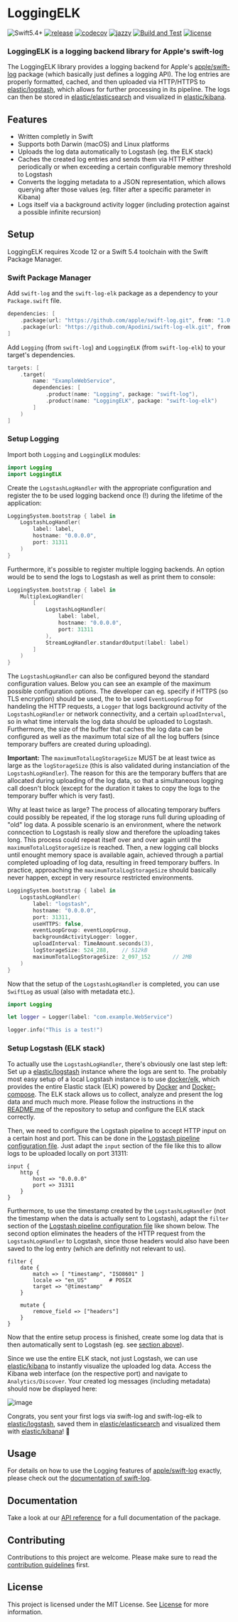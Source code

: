 # LoggingELK

![Swift5.4+](https://img.shields.io/badge/Swift-5.4%2B-orange.svg?style=flat)
[![release](https://img.shields.io/github/v/release/Apodini/swift-log-elk.svg?include_prereleases&color=blue)](https://github.com/Apodini/swift-log-elk/releases)
[![codecov](https://codecov.io/gh/Apodini/swift-log-elk/branch/develop/graph/badge.svg?token=M9a8FsTExH)](https://codecov.io/gh/Apodini/swift-log-elk)
[![jazzy](https://raw.githubusercontent.com/Apodini/swift-log-elk/gh-pages/badge.svg)](https://apodini.github.io/swift-log-elk/)
[![Build and Test](https://github.com/Apodini/swift-log-elk/actions/workflows/build-and-test.yml/badge.svg)](https://github.com/Apodini/swift-log-elk/actions/workflows/build-and-test.yml)
[![license](https://img.shields.io/badge/license-MIT-blue.svg)](https://github.com/Apodini/swift-log-elk/blob/master/LICENSE)

### **LoggingELK is a logging backend library for Apple's swift-log**

The LoggingELK library provides a logging backend for Apple's [apple/swift-log](https://github.com/apple/swift-log/) package (which basically just defines a logging API). The log entries are properly formatted, cached, and then uploaded via HTTP/HTTPS to [elastic/logstash](https://github.com/elastic/logstash), which allows for further processing in its pipeline. The logs can then be stored in [elastic/elasticsearch](https://github.com/elastic/elasticsearch) and visualized in [elastic/kibana](https://github.com/elastic/kibana).

## Features
- Written completly in Swift
- Supports both Darwin (macOS) and Linux platforms
- Uploads the log data automatically to Logstash (eg. the ELK stack)
- Caches the created log entries and sends them via HTTP either periodically or when exceeding a certain configurable memory threshold to Logstash
- Converts the logging metadata to a JSON representation, which allows querying after those values (eg. filter after a specific parameter in Kibana)
- Logs itself via a background activity logger (including protection against a possible infinite recursion)

## Setup

LoggingELK requires Xcode 12 or a Swift 5.4 toolchain with the Swift Package Manager. 

### Swift Package Manager

Add `swift-log` and the `swift-log-elk` package as a dependency to your `Package.swift` file.

```swift
dependencies: [
    .package(url: "https://github.com/apple/swift-log.git", from: "1.0.0"),
    .package(url: "https://github.com/Apodini/swift-log-elk.git", from: "0.1.0")
]
```

Add `Logging` (from `swift-log`) and `LoggingELK` (from `swift-log-elk`) to your target's dependencies.

```swift
targets: [
    .target(
        name: "ExampleWebService",
        dependencies: [
            .product(name: "Logging", package: "swift-log"),
            .product(name: "LoggingELK", package: "swift-log-elk")
        ]
    )
]
```

### Setup Logging

Import both `Logging` and `LoggingELK` modules:

```swift
import Logging
import LoggingELK
```

Create the `LogstashLogHandler` with the appropriate configuration and register the to be used logging backend once (!) during the lifetime of the application:

```swift
LoggingSystem.bootstrap { label in
    LogstashLogHandler(
        label: label,
        hostname: "0.0.0.0",
        port: 31311
    )
}
```

Furthermore, it's possible to register multiple logging backends. An option would be to send the logs to Logstash as well as print them to console:

```swift
LoggingSystem.bootstrap { label in
    MultiplexLogHandler(
        [
            LogstashLogHandler(
                label: label,
                hostname: "0.0.0.0",
                port: 31311
            ),
            StreamLogHandler.standardOutput(label: label)
        ]
    ) 
}
```

The `LogstashLogHandler` can also be configured beyond the standard configuration values. Below you can see an example of the maximum possible configuration options. The developer can eg. specify if HTTPS (so TLS encryption) should be used, the to be used `EventLoopGroup` for handeling the HTTP requests, a `Logger` that logs background activity of the `LogstashLogHandler` or network connectivity, and a certain `uploadInterval`, so in what time intervals the log data should be uploaded to Logstash. Furthermore, the size of the buffer that caches the log data can be configured as well as the maximum total size of all the log buffers (since temporary buffers are created during uploading).

**Important:** The `maximumTotalLogStorageSize` MUST be at least twice as large as the `logStorageSize` (this is also validated during instanciation of the `LogstashLogHandler`). The reason for this are the temporary buffers that are allocated during uploading of the log data, so that a simultaneous logging call doesn't block (except for the duration it takes to copy the logs to the temporary buffer which is very fast). 

Why at least twice as large? The process of allocating temporary buffers could possibly be repeated, if the log storage runs full during uploading of "old" log data. A possible scenario is an environment, where the network conncection to Logstash is really slow and therefore the uploading takes long. This process could repeat itself over and over again until the `maximumTotalLogStorageSize` is reached. Then, a new logging call blocks until enought memory space is available again, achieved through a partial completed uploading of log data, resulting in freed temporary buffers. In practice, approaching the `maximumTotalLogStorageSize` should basically never happen, except in very resource restricted environments.

```swift
LoggingSystem.bootstrap { label in
    LogstashLogHandler(
        label: "logstash",
        hostname: "0.0.0.0",
        port: 31311,
        useHTTPS: false,
        eventLoopGroup: eventLoopGroup,
        backgroundActivityLogger: logger,
        uploadInterval: TimeAmount.seconds(3),
        logStorageSize: 524_288,    // 512kB
        maximumTotalLogStorageSize: 2_097_152       // 2MB
    )
}
```

Now that the setup of the `LogstashLogHandler` is completed, you can use `SwiftLog` as usual (also with metadata etc.). 

```swift
import Logging

let logger = Logger(label: "com.example.WebService")

logger.info("This is a test!")
```

### Setup Logstash (ELK stack)

To actually use the `LogstashLogHandler`, there's obviously one last step left: Set up a [elastic/logstash](https://github.com/elastic/logstash) instance where the logs are sent to. 
The probably most easy setup of a local Logstash instance is to use [docker/elk](https://github.com/deviantony/docker-elk), which provides the entire Elastic stack (ELK) powered by [Docker](https://www.docker.com/) and [Docker-compose](https://docs.docker.com/compose/). The ELK stack allows us to collect, analyze and present the log data and much much more. Please follow the instructions in the [README.me](https://github.com/deviantony/docker-elk#readme) of the repository to setup and configure the ELK stack correctly.

Then, we need to configure the Logstash pipeline to accept HTTP input on a certain host and port. This can be done in the [Logstash pipeline configuration file](https://github.com/deviantony/docker-elk/blob/main/logstash/pipeline/logstash.conf). 
Just adapt the `input` section of the file like this to allow logs to be uploaded locally on port 31311:

```
input {
    http {
        host => "0.0.0.0"
        port => 31311
    }
}
```

Furthermore, to use the timestamp created by the `LogstashLogHandler` (not the timestamp when the data is actually sent to Logstash), adapt the `filter` section of the [Logstash pipeline configuration file](https://github.com/deviantony/docker-elk/blob/main/logstash/pipeline/logstash.conf) like shown below. The second option eliminates the headers of the HTTP request from the `LogstashLogHandler` to Logstash, since those headers would also have been saved to the log entry (which are definitly not relevant to us).

```
filter {
    date {
        match => [ "timestamp", "ISO8601" ]
        locale => "en_US"       # POSIX
        target => "@timestamp"
    }

    mutate {
        remove_field => ["headers"]
    }
}
```

Now that the entire setup process is finished, create some log data that is then automatically sent to Logstash (eg. see [section above](#setup-logging)). 

Since we use the entire ELK stack, not just Logstash, we can use [elastic/kibana](https://github.com/elastic/kibana) to instantly visualize the uploaded log data. Access the Kibana web interface (on the respective port) and navigate to `Analytics/Discover`. Your created log messages (including metadata) should now be displayed here:

![image](https://user-images.githubusercontent.com/25406915/127134981-45e0ce7f-9718-4550-a0b1-e1138e8035e4.png)

Congrats, you sent your first logs via swift-log and swift-log-elk to [elastic/logstash](https://github.com/elastic/logstash), saved them in  [elastic/elasticsearch](https://github.com/elastic/elasticsearch) and visualized them with [elastic/kibana](https://github.com/elastic/kibana)! 🎉

## Usage

For details on how to use the Logging features of [apple/swift-log](https://github.com/apple/swift-log/) exactly, please check out the [documentation of swift-log](https://github.com/apple/swift-log#readme).

## Documentation

Take a look at our [API reference](https://apodini.github.io/swift-log-elk/) for a full documentation of the package.

## Contributing
Contributions to this project are welcome. Please make sure to read the [contribution guidelines](https://github.com/Apodini/.github/blob/release/CONTRIBUTING.md) first.

## License
This project is licensed under the MIT License. See [License](https://github.com/Apodini/swift-log-elk/blob/release/LICENSE) for more information.
